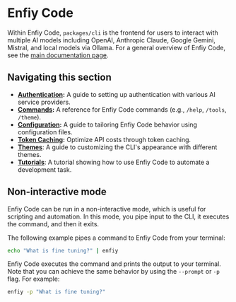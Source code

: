 # Enfiy Code

Within Enfiy Code, `packages/cli` is the frontend for users to interact with multiple AI models including OpenAI, Anthropic Claude, Google Gemini, Mistral, and local models via Ollama. For a general overview of Enfiy Code, see the [main documentation page](../README.md).

## Navigating this section

- **[Authentication](./authentication.md):** A guide to setting up authentication with various AI service providers.
- **[Commands](./commands.md):** A reference for Enfiy Code commands (e.g., `/help`, `/tools`, `/theme`).
- **[Configuration](./configuration.md):** A guide to tailoring Enfiy Code behavior using configuration files.
- **[Token Caching](./token-caching.md):** Optimize API costs through token caching.
- **[Themes](./themes.md)**: A guide to customizing the CLI's appearance with different themes.
- **[Tutorials](tutorials.md)**: A tutorial showing how to use Enfiy Code to automate a development task.

## Non-interactive mode

Enfiy Code can be run in a non-interactive mode, which is useful for scripting and automation. In this mode, you pipe input to the CLI, it executes the command, and then it exits.

The following example pipes a command to Enfiy Code from your terminal:

```bash
echo "What is fine tuning?" | enfiy
```

Enfiy Code executes the command and prints the output to your terminal. Note that you can achieve the same behavior by using the `--prompt` or `-p` flag. For example:

```bash
enfiy -p "What is fine tuning?"
```
